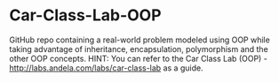# Car-Class-Lab-OOP
GitHub repo containing a real-world problem modeled using OOP while taking advantage of inheritance, encapsulation, polymorphism and the other OOP concepts. HINT: You can refer to the Car Class Lab (OOP) - http://labs.andela.com/labs/car-class-lab as a guide.
